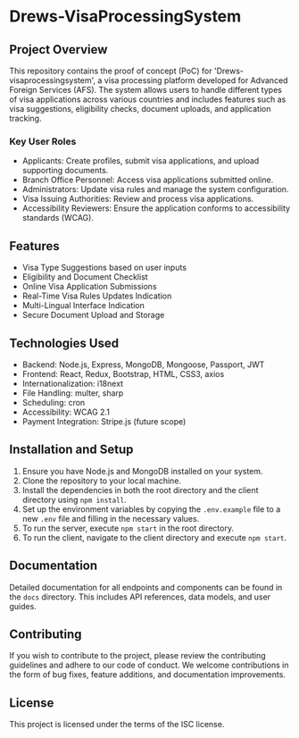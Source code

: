 # Drews-VisaProcessingSystem

## Project Overview

This repository contains the proof of concept (PoC) for 'Drews-visaprocessingsystem', a visa processing platform developed for Advanced Foreign Services (AFS). The system allows users to handle different types of visa applications across various countries and includes features such as visa suggestions, eligibility checks, document uploads, and application tracking.

### Key User Roles

- Applicants: Create profiles, submit visa applications, and upload supporting documents.
- Branch Office Personnel: Access visa applications submitted online.
- Administrators: Update visa rules and manage the system configuration.
- Visa Issuing Authorities: Review and process visa applications.
- Accessibility Reviewers: Ensure the application conforms to accessibility standards (WCAG).

## Features

- Visa Type Suggestions based on user inputs
- Eligibility and Document Checklist
- Online Visa Application Submissions
- Real-Time Visa Rules Updates Indication
- Multi-Lingual Interface Indication
- Secure Document Upload and Storage

## Technologies Used

- Backend: Node.js, Express, MongoDB, Mongoose, Passport, JWT
- Frontend: React, Redux, Bootstrap, HTML, CSS3, axios
- Internationalization: i18next
- File Handling: multer, sharp
- Scheduling: cron
- Accessibility: WCAG 2.1
- Payment Integration: Stripe.js (future scope)

## Installation and Setup

1. Ensure you have Node.js and MongoDB installed on your system.
2. Clone the repository to your local machine.
3. Install the dependencies in both the root directory and the client directory using `npm install`.
4. Set up the environment variables by copying the `.env.example` file to a new `.env` file and filling in the necessary values.
5. To run the server, execute `npm start` in the root directory.
6. To run the client, navigate to the client directory and execute `npm start`.

## Documentation

Detailed documentation for all endpoints and components can be found in the `docs` directory. This includes API references, data models, and user guides.

## Contributing

If you wish to contribute to the project, please review the contributing guidelines and adhere to our code of conduct. We welcome contributions in the form of bug fixes, feature additions, and documentation improvements.

## License

This project is licensed under the terms of the ISC license.